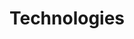 ---
title: Technologies
menu:
    sidebar:
        name: Technologies
        identifier: technologies
        weight: 30
---